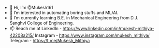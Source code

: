 - 👋 Hi, I’m @Mukesh161
- 👀 I’m interested in automating boring stuffs and ML/AI.
- 🌱 I’m currently learning B.E. in Mechanical Engineering from D.J. Sanghvi College of Engineering.
- 📫 Reach me at
      LinkedIn - https://www.linkedin.com/in/mukesh-mithiya-42208a215/
      Instagram - https://www.instagram.com/mukesh_mithiya/
      Telegram - https://t.me/Mukesh_Mithiya

<!---
Mukesh161/Mukesh161 is a ✨ special ✨ repository because its `README.md` (this file) appears on your GitHub profile.
You can click the Preview link to take a look at your changes.
--->
